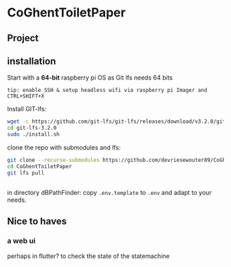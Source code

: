 # CoGhentToiletPaper

## Project

## installation

Start with a **64-bit** raspberry pi OS as Git lfs needs 64 bits

	tip: enable SSH & setup headless wifi via raspberry pi Imager and CTRL+SHIFT+X

Install GIT-lfs:
```bash
wget -c https://github.com/git-lfs/git-lfs/releases/download/v3.2.0/git-lfs-linux-arm64-v3.2.0.tar.gz -O - | tar -xvzf -
cd git-lfs-3.2.0
sudo ./install.sh
```

clone the repo with submodules and lfs:
```bash
git clone --recurse-submodules https://github.com/devriesewouter89/CoGhentToiletPaper/
cd CoGhentToiletPaper
git lfs pull
```

##

in directory dBPathFinder:
copy `.env.template` to `.env` and adapt to your needs.

[//]: # ()
[//]: # (**optional:** Want to run docker containers? install docker:)

[//]: # (```bash)

[//]: # (curl -fsSL https://get.docker.com -o get-docker.sh && sudo sh get-docker.sh)

[//]: # (sudo groupadd docker)

[//]: # (sudo usermod -aG docker ${USER})

[//]: # (sudo reboot)

[//]: # (```)

[//]: # ()
[//]: # ()
[//]: # ()
[//]: # ()
[//]: # (### image conversion)

[//]: # ()
[//]: # (multiple approaches:)

[//]: # (1. docker)

[//]: # (2. jupyter notebook)

[//]: # (3. directly via python scripts)

[//]: # ()
[//]: # ()
[//]: # (#### docker )

[//]: # ()
[//]: # (if CUDA cores available:)

[//]: # (```bash)

[//]: # (docker build -f Dockerfile.GPU -t imageconversion .)

[//]: # (```)

[//]: # ()
[//]: # (else )

[//]: # ()
[//]: # (```bash)

[//]: # (docker build -f Dockerfile.CPU -t imageconversion .)

[//]: # (```)

[//]: # ()
[//]: # (to run with the example folders: )

[//]: # (```bash)

[//]: # (docker run --name imgconv --mount type=bind,source="$&#40;pwd&#41;"/input,target=/coghent_input --mount type=bind,source="$&#40;pwd&#41;"/output/lineart,target=/workspace/coghent_vectors --mount type=bind,source="$&#40;pwd&#41;"/output/vectors,target=/workspace/coghent_lineart imageconversion)

[//]: # ()
[//]: # (```)

[//]: # ()
[//]: # (and then to start it:)

[//]: # (```bash)

[//]: # (docker start -a imgconv)

[//]: # (```)

## Nice to haves

### a web ui

perhaps in flutter? to check the state of the statemachine